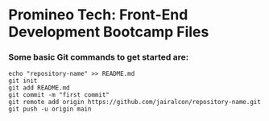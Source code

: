 # Promineo Tech: Front-End Development Bootcamp Files


### Some basic Git commands to get started are:
```
echo "repository-name" >> README.md
git init
git add README.md
git commit -m "first commit"
git remote add origin https://github.com/jairalcon/repository-name.git
git push -u origin main
```
